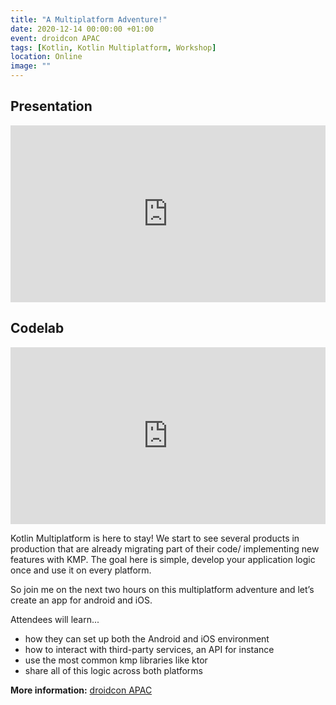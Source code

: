 ```yaml
---
title: "A Multiplatform Adventure!"
date: 2020-12-14 00:00:00 +01:00
event: droidcon APAC
tags: [Kotlin, Kotlin Multiplatform, Workshop]
location: Online
image: ""
---
```


## Presentation

<div style="left: 0; width: 100%; height: 0; position: relative; padding-bottom: 56.1972%;">
	<iframe src="https://speakerdeck.com/player/ddcf7f9806d54a4a99a66f13b145f1b2" style="border: 0; top: 0; left: 0; width: 100%; height: 100%; position: absolute;" allowfullscreen scrolling="no" allow="encrypted-media">
	</iframe>
</div>

## Codelab

<div style="left: 0; width: 100%; height: 0; position: relative; padding-bottom: 56.1972%;">
	<iframe title="vimeo-player" src="https://cmota.github.io/kmp-codelabs/" style="border: 0; top: 0; left: 0; width: 100%; height: 100%; position: absolute;" allowfullscreen scrolling="no" allow="encrypted-media">
	</iframe>
</div>

Kotlin Multiplatform is here to stay! We start to see several products in production that are already migrating part of their code/ implementing new features with KMP. The goal here is simple, develop your application logic once and use it on every platform.

So join me on the next two hours on this multiplatform adventure and let’s create an app for android and iOS.

Attendees will learn...
- how they can set up both the Android and iOS environment
- how to interact with third-party services, an API for instance
- use the most common kmp libraries like ktor
- share all of this logic across both platforms

**More information:** <a href="https://www.online.droidcon.com/apac-2020" rel="noopener">droidcon APAC</a>	